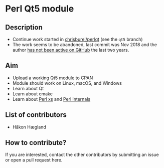 # Perl Qt5 module

## Description
- Continue work started
  in [chrisburel/perlqt](https://github.com/chrisburel/perlqt) (see
  the `qt5` branch)
- The work seems to be abandoned, last commit was Nov 2018 and the
  author [has not been active on GitHub](https://github.com/chrisburel?tab=overview&from=2022-03-01&to=2022-03-03) the last two years.


## Aim
- Upload a working Qt5 module to CPAN
- Module should work on Linux, macOS, and Windows
- Learn about Qt
- Learn about cmake
- Learn about [Perl xs](https://perldoc.perl.org/perlxs)
  and [Perl internals](https://perldoc.perl.org/perlapi)

## List of contributors

- Håkon Hægland

## How to contribute?

If you are interested, contact the other contributors by submitting an
issue or open a pull request here.
